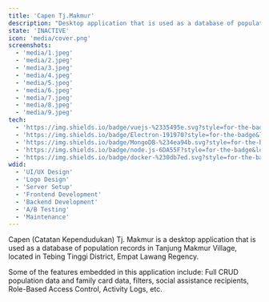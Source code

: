 ```yaml
---
title: 'Capen Tj.Makmur'
description: "Desktop application that is used as a database of population records in Tanjung Makmur Village"
state: 'INACTIVE'
icon: 'media/cover.png'
screenshots:
  - 'media/1.jpeg'
  - 'media/2.jpeg'
  - 'media/3.jpeg'
  - 'media/4.jpeg'
  - 'media/5.jpeg'
  - 'media/6.jpeg'
  - 'media/7.jpeg'
  - 'media/8.jpeg'
  - 'media/9.jpeg'
tech:
  - 'https://img.shields.io/badge/vuejs-%2335495e.svg?style=for-the-badge&logo=vuedotjs&logoColor=%234FC08D: VueJS'
  - 'https://img.shields.io/badge/Electron-191970?style=for-the-badge&logo=Electron&logoColor=white: Electron'
  - 'https://img.shields.io/badge/MongoDB-%234ea94b.svg?style=for-the-badge&logo=mongodb&logoColor=white: MongoDB'
  - 'https://img.shields.io/badge/node.js-6DA55F?style=for-the-badge&logo=node.js&logoColor=white: NodeJS'
  - 'https://img.shields.io/badge/docker-%230db7ed.svg?style=for-the-badge&logo=docker&logoColor=white: Docker'
wdid:
  - 'UI/UX Design'
  - 'Logo Design'
  - 'Server Setup'
  - 'Frontend Development'
  - 'Backend Development'
  - 'A/B Testing'
  - 'Maintenance'
---
```


Capen (Catatan Kependudukan) Tj. Makmur is a desktop application that is used as a database of population records in Tanjung Makmur Village, located in Tebing Tinggi District, Empat Lawang Regency.

Some of the features embedded in this application include: Full CRUD population data and family card data, filters, social assistance recipients, Role-Based Access Control, Activity Logs, etc.
